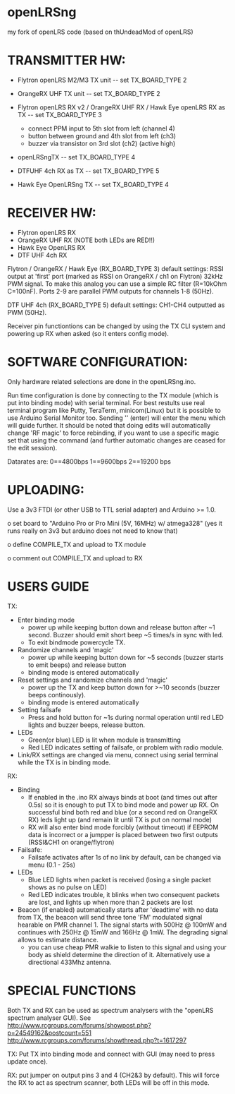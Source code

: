 openLRSng
=========

my fork of openLRS code (based on thUndeadMod of openLRS)

TRANSMITTER HW:
===============
  - Flytron openLRS M2/M3 TX unit -- set TX_BOARD_TYPE 2

  - OrangeRX UHF TX unit -- set TX_BOARD_TYPE 2
  
  - Flytron openLRS RX v2 / OrangeRX UHF RX / Hawk Eye openLRS RX as TX -- set TX_BOARD_TYPE 3
    - connect PPM input to 5th slot from left (channel 4)
    - button between ground and 4th slot from left (ch3)
    - buzzer via transistor on 3rd slot (ch2) (active high)
    
  - openLRSngTX -- set TX_BOARD_TYPE 4

  - DTFUHF 4ch RX as TX -- set TX_BOARD_TYPE 5

  - Hawk Eye OpenLRSng TX -- set TX_BOARD_TYPE 4

RECEIVER HW:  
============
  - Flytron openLRS RX 
  - OrangeRX UHF RX (NOTE both LEDs are RED!!)
  - Hawk Eye OpenLRS RX
  - DTF UHF 4ch RX
  
  Flytron / OrangeRX / Hawk Eye (RX_BOARD_TYPE 3) default settings:
    RSSI output at 'first' port (marked as RSSI on OrangeRX / ch1 on Flytron) 32kHz PWM signal. To make this analog you can use a simple RC filter (R=10kOhm C=100nF).
    Ports 2-9 are parallel PWM outputs for channels 1-8 (50Hz).
  
  DTF UHF 4ch (RX_BOARD_TYPE 5) default settings:
    CH1-CH4 outputted as PWM (50Hz).

  Receiver pin functiontions can be changed by using the TX CLI system and powering up RX when asked (so it enters config mode).  


SOFTWARE CONFIGURATION:
=======================
  Only hardware related selections are done in the openLRSng.ino.

  Run time configuration is done by connecting to the TX module (which is put into binding mode) with serial terminal. For best restults use real terminal program like Putty, TeraTerm, minicom(Linux) but it is possible to use Arduino Serial Monitor too.
  Sending '<CR>' (enter) will enter the menu which will guide further. It should be noted that doing edits will automatically change 'RF magic' to force rebinding, if you want to use a specific magic set that using the command (and further automatic changes are ceased for the edit session). 

  Datarates are: 0==4800bps 1==9600bps 2==19200 bps
  
UPLOADING:
==========
Use a 3v3 FTDI (or other USB to TTL serial adapter) and Arduino >= 1.0. 

  o set board to "Arduino Pro or Pro Mini (5V, 16MHz) w/ atmega328" (yes it runs really on 3v3 but arduino does not need to know that)

  o define COMPILE_TX and upload to TX module

  o comment out COMPILE_TX and upload to RX


USERS GUIDE
===========

TX:
  - Enter binding mode
    - power up while keeping button down and release button after ~1 second.
      Buzzer should emit short beep ~5 times/s in sync with led.
    - To exit bindmode powercycle TX.
  - Randomize channels and 'magic'
    - power up while keeping button down for ~5 seconds (buzzer starts to emit beeps) and release button
    - binding mode is entered automatically
  - Reset settings and randomize channels and 'magic'
    - power up the TX and keep button down for >~10 seconds (buzzer beeps continously).
    - binding mode is entered automatically
  - Setting failsafe
    - Press and hold button for ~1s during normal operation until red LED lights and buzzer beeps, release button.
  - LEDs
    - Green(or blue) LED is lit when module is transmitting
    - Red LED indicates setting of failsafe, or problem with radio module.
  - Link/RX settings are changed via menu, connect using serial terminal while the TX is in binding mode.

RX:
  - Binding
    - If enabled in the .ino RX always binds at boot (and times out after 0.5s) so it is enough to put TX to bind mode and power up RX.
      On successful bind both red and blue (or a second red on OrangeRX RX) leds light up (and remain lit until TX is put on normal mode)
    - RX will also enter bind mode forcibly (without timeout) if EEPROM data is incorrect or a jumpper is placed between two first outputs (RSSI&CH1 on orange/flytron)
  - Failsafe:
    - Failsafe activates after 1s of no link by default, can be changed via menu (0.1 - 25s)
  - LEDs
    - Blue LED lights when packet is received (losing a single packet shows as no pulse on LED)
    - Red LED indicates trouble, it blinks when two consequent packets are lost, and lights up when more than 2 packets are lost
  - Beacon (if enabled) automatically starts after 'deadtime' with no data from TX, the beacon will send three tone 'FM' modulated signal hearable on PMR channel 1. The signal starts with 500Hz @ 100mW and continues with 250Hz @ 15mW and 166Hz @ 1mW. The degrading signal allows to estimate distance.
    - you can use cheap PMR walkie to listen to this signal and using your body as shield determine the direction of it. Alternatively use a directional 433Mhz antenna.

SPECIAL FUNCTIONS
=================

Both TX and RX can be used as spectrum analysers with the "openLRS spectrum analyser GUI). See http://www.rcgroups.com/forums/showpost.php?p=24549162&postcount=551 http://www.rcgroups.com/forums/showthread.php?t=1617297

TX: Put TX into binding mode and connect with GUI (may need to press update once). 

RX: put jumper on output pins 3 and 4 (CH2&3 by default). This will force the RX to act as spectrum scanner, both LEDs will be off in this mode.
